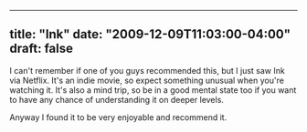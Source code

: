 
---
title: "Ink"
date: "2009-12-09T11:03:00-04:00"
draft: false
---

I can't remember if one of you guys recommended this, but I just saw Ink via Netflix. It's an indie movie, so expect something unusual when you're watching it. It's also a mind trip, so be in a good mental state too if you want to have any chance of understanding it on deeper levels.

Anyway I found it to be very enjoyable and recommend it.


